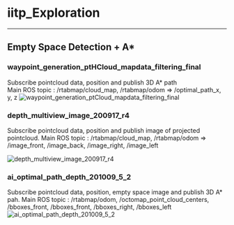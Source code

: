 # iitp_Exploration


- - -
## Empty Space Detection + A*

### waypoint_generation_ptHCloud_mapdata_filtering_final    
Subscribe pointcloud data, position and publish 3D A* path   
Main ROS topic : /rtabmap/cloud_map, /rtabmap/odom => /optimal_path_x, y, z 
![waypoint_generation_ptCloud_mapdata_filtering_final](https://user-images.githubusercontent.com/41814103/113669415-b354e400-96ee-11eb-987f-e9fd88967925.png)


### depth_multiview_image_200917_r4
Subscribe pointcloud data, position and publish image of projected pointcloud.
Main ROS topic : /rtabmap/cloud_map, /rtabmap/odom => /image_front, /image_back, /image_right, /image_left

![depth_multiview_image_200917_r4](https://user-images.githubusercontent.com/41814103/113669414-b2bc4d80-96ee-11eb-9179-aefee032d8f0.png)

### ai_optimal_path_depth_201009_5_2
Subscribe pointcloud data, position, empty space image and publish 3D A* pah.
Main ROS topic : /rtabmap/odom, /octomap_point_cloud_centers, /bboxes_front, /bboxes_front, /bboxes_right, /bboxes_left
![ai_optimal_path_depth_201009_5_2](https://user-images.githubusercontent.com/41814103/113669409-b0f28a00-96ee-11eb-9719-59acbab58a91.png)


